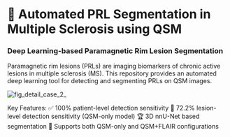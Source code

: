 # 🧠 Automated PRL Segmentation in Multiple Sclerosis using QSM
### Deep Learning-based Paramagnetic Rim Lesion Segmentation

Paramagnetic rim lesions (PRLs) are imaging biomarkers of chronic active lesions in multiple sclerosis (MS). 
This repository provides an automated deep learning tool for detecting and segmenting PRLs on QSM images.


![fig_detail_case_2_](https://github.com/user-attachments/assets/ae0c6750-f031-4b84-b5d2-1c5a0229691a)


Key Features:
✅ 100% patient-level detection sensitivity
🎯 72.2% lesion-level detection sensitivity (QSM-only model)
🏆 3D nnU-Net based segmentation
🔬 Supports both QSM-only and QSM+FLAIR configurations

